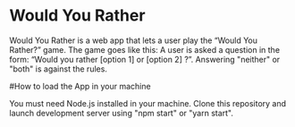 # Would You Rather

Would You Rather is a web app that lets a user play the “Would You Rather?” game. The game goes like this: A user is asked a question in the form: “Would you rather [option 1] or [option 2] ?”. Answering "neither" or "both" is against the rules.

#How to load the App in your machine

You must need Node.js installed in your machine.
Clone this repository and launch development server using "npm start" or "yarn start".
